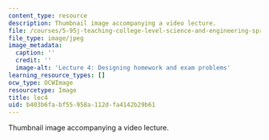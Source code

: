 ```yaml
---
content_type: resource
description: Thumbnail image accompanying a video lecture.
file: /courses/5-95j-teaching-college-level-science-and-engineering-spring-2009/b403b6fabf55958a112dfa4142b29b61_lec4.jpg
file_type: image/jpeg
image_metadata:
  caption: ''
  credit: ''
  image-alt: 'Lecture 4: Designing homework and exam problems'
learning_resource_types: []
ocw_type: OCWImage
resourcetype: Image
title: lec4
uid: b403b6fa-bf55-958a-112d-fa4142b29b61
---
```

Thumbnail image accompanying a video lecture.

